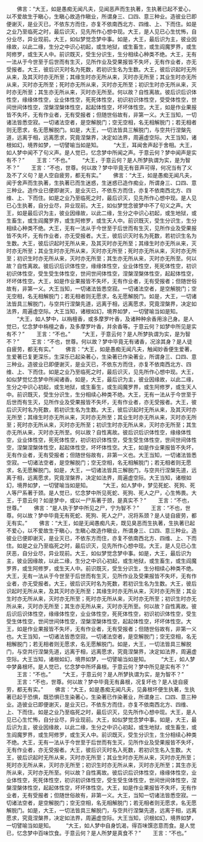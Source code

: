 <!-- { "loadSidebar": true } -->
　　佛言：“大王，如是愚痴无闻凡夫，见闻恶声而生执著，生执著已起不爱心，以不爱故生于瞋心，生瞋心故造作瞋业，所谓身三、口四、意三种业。造彼业已即便谢灭，是业灭已，不依东方而住，亦复不依南西北方、四维、上、下而住。如是之业乃至临死之时，最后识灭，见先所作心想中现。大王，是人见已心生忧怖，自分业尽，异业现前。大王，如似梦觉念梦中事。如是，大王，最后识为主，彼业因缘故，以此二缘，生分之中识心初起，或生地狱，或生畜生，或生阎魔罗界，或生阿修罗，或生天人中。前识既灭，受生分识生，生分相续心种类不绝。大王，无有一法从于今世至于后世而有生灭，见所作业及受果报皆不失坏，无有作业者，亦无受报者。大王，彼后识灭时名为死数，若初识生名为生数。大王，彼后识起时无所从来，及其灭时亦无所至；其缘生时亦无所从来，灭时亦无所至；其业生时亦无所从来，灭时亦无所至；死时亦无所从来，灭时亦无所至；初识生时亦无所从来，灭时亦无所至；其生亦无所从来，灭时亦无所至。何以故？自性离故。彼后识后识体性空，缘缘体性空，业业体性空，死死体性空，初识初识体性空，受受体性空，世间世间体性空，涅槃涅槃体性空，起起体性空，坏坏体性空。大王，如是作业果报皆不失坏，无有作业者，无有受报者；但随世俗故有，非第一义。大王当知，一切诸法皆悉空寂。一切诸法空者，是空解脱门；空无空相，名无相解脱门；若无相者则无愿求，名无愿解脱门。如是，大王，一切法皆具三解脱门，与空共行涅槃先道，远离于相，远离愿求，究竟涅槃界，决定如法界，周遍虚空际。大王当知，诸根如幻，境界如梦，一切譬喻当如是知。
　　“大王，耳闻舍声起于舍相。大王，如人梦中闻不了句义声。是人觉已，忆念梦中所闻之声。于意云何？梦中闻声是实有不？”
　　王言：“不也。”
　　“大王，于意云何？是人所梦执谓为实，是为智不？”
　　王言：“不也，世尊。何以故？梦中毕竟无有音声可得，何况当有了义及不了义句？是人空自疲劳，都无有实。”
　　佛言：“大王，如是愚痴无闻凡夫，闻于舍声而生执著，生执著已而生迷惑，生迷惑已造作痴业，所谓身三、口四、意三种业。造作业已便即谢灭，是业灭已，不依东方而住，亦复不依南西北方、四维、上、下而住。如是之业乃至临死之时，最后识灭，见先所作心想中现。是人见已心生执著，自分业尽，异业现前。大王，如似梦觉念彼梦中不了句义之声。大王，如是最后识为主，彼业因缘故，以此二缘，生分之中识心初起，或生地狱，或生畜生，或生阎魔罗界，或生阿修罗，或生天人中。前识既灭，受生分识生，生分相续心种类不绝。大王，无有一法从于今世至于后世而有生灭，见所作业及受果报皆不失坏，无有作业者，亦无受报者。大王，彼后识灭时名为死数，若初识生名为生数。大王，彼后识起时无所从来，及其灭时亦无所至；其缘生时亦无所从来，灭时亦无所至；其业生时亦无所从来，灭时亦无所至；死时亦无所从来，灭时亦无所至；初识生时亦无所从来，灭时亦无所至；其生亦无所从来，灭时亦无所至。何以故？自性离故。彼后识后识体性空，缘缘体性空，业业体性空，死死体性空，初识初识体性空，受生受生体性空，世间世间体性空，涅槃涅槃体性空，起起体性空，坏坏体性空。大王，如是作业果报皆不失坏，无有作业者，无有受报者；但随世俗故有，非第一义。大王当知，一切诸法皆悉空寂。一切诸法空者，是空解脱门；空无空相，名无相解脱门；若无相者则无愿求，名无愿解脱门。如是，大王，一切诸法皆具三解脱门，与空共行涅槃先道，远离于相，远离愿求，究竟涅槃界，决定如法界，周遍虚空际。大王当知，诸根如幻，境界如梦，一切譬喻当如是知。
　　“大王，如人梦中，以栴檀香，或多摩罗叶香，及诸种种余香用涂己身。是人觉已，忆念梦中栴檀之香，及多摩罗叶香，并余香等。于意云何？如梦中所见是实有不？”
　　王言：“不也。”
　　“大王，于意云何？是人所梦执谓为实，是为智不？”
　　王言：“不也，世尊。何以故？梦中毕竟无有诸香，况涂其身？是人徒自疲劳，都无有实。”
　　佛言：“大王，如是愚痴无闻凡夫，触闻妙香便生爱著，生爱著已复更深乐，生深乐已起染著心，生染著已作染著业，所谓身三、口四、意三种业。造彼业已即便谢灭，是业灭已，不依东方而住，亦复不依南西北方、四维、上、下而住。如是之业乃至临死之时，最后识灭，见先所作心想中现。大王，如似梦觉忆念梦中所闻诸香。如是，大王，最后识为主，彼业因缘故，以此二缘，生分之中识心初起，或生地狱，或生畜生，或生阎魔罗界，或生阿修罗，或生天人中。前识既灭，受生分识生，生分相续心种类不绝。大王，无有一法从于今世至于后世而有生灭，见所作业及受果报皆不失坏，无有作业者，亦无受报者。大王，彼后识灭时名为死数，若初识生名为生数。大王，彼后识起时无所从来，及其灭时亦无所至；其缘生时亦无所从来，灭时亦无所至；其业生时亦无所从来，灭时亦无所至；死时亦无所从来，灭时亦无所至；初识生时亦无所从来，灭时亦无所至；其生亦无所从来，灭时亦无所至。何以故？自性离故。彼后识后识体性空，缘缘体性空，业业体性空，死死体性空，初识初识体性空，受生受生体性空，世间世间体性空，涅槃涅槃体性空，起起体性空，坏坏体性空。大王，如是作业果报皆不失坏，无有作业者，无有受报者；但随世俗故有，非第一义也。大王当知，一切诸法皆悉空寂。一切诸法空者，是空解脱门；空无空相，名无相解脱门；若无相者则无愿求，名无愿解脱门。如是，大王，一切诸法皆具三解脱门，与空共行涅槃先道，远离于相，远离愿求，究竟涅槃界，决定如法界，周遍虚空际。大王当知，诸根如幻，境界如梦，一切譬喻当如是知。
　　“大王，如人梦中，梦见死蛇、死狗、死人等尸系著于颈。是人觉已，忆念梦中所见死蛇、死狗、死人之尸，心生怖畏。大王，于意云何？如是梦中，或以一尸系著于颈，是真实不？”
　　王言：“不也，世尊。”
　　佛言：“是人执于梦中所见之尸，宁为智不？”
　　王言：“不也，世尊。何以故？梦中毕竟无有死蛇、死狗、死人之尸，况将系颈？是人徒自疲劳，都无有实。”
　　佛言：“大王，如是无闻愚痴凡夫，既见臭恶而生执著，生执著已起不爱心，以不爱故生于瞋心，生瞋心故造作瞋业，所谓身三、口四、意三种业。造彼业已便即谢灭，是业灭已，不依东方而住，亦复不依南西北方、四维、上、下而住。如是之业乃至临死之时，最后识灭，见先所作心想中现。大王，是人见已心生厌恶，自分业尽，异业现前。大王，如似梦觉念梦中事。如是，大王，最后识为主，彼业因缘故，以此二缘，生分之中识心初起，或生地狱，或生畜生，或生阎魔罗界，或生阿修罗，或生天人中。前识既灭，受生分识生，生分相续心种类不绝。大王，无有一法从于今世至于后世而有生灭，见所作业及受果报皆不失坏，无有作业者，亦无受报者。大王，彼后识灭时名为死数，若初识生名为生数。大王，彼后识起时无所从来，及其灭时亦无所至；其缘生时亦无所从来，灭时亦无所至；其业生时亦无所从来，灭时亦无所至；死时亦无所从来，灭时亦无所至；初识生时亦无所从来，灭时亦无所至；其生亦无所从来，灭时亦无所至。何以故？自性离故。彼后识后识体性空，缘缘体性空，业业体性空，死死体性空，初识初识体性空，受生受生体性空，世间世间体性空，涅槃涅槃体性空，起起体性空，坏坏体性空。大王，如是作业果报皆不失坏，无有作业者，无有受报者；但随世俗故有，非第一义也。大王当知，一切诸法皆悉空寂。一切诸法空者，是空解脱门；空无空相，名无相解脱门；若无相者则无愿求，名无愿解脱门。如是，大王，一切法皆具三解脱门，与空共行涅槃先道，远离于相，远离愿求，究竟涅槃界，决定如法界，周遍虚空际。大王当知，诸根如幻，境界如梦，一切譬喻当如是知。
　　“大王，如人梦中梦鼻根坏。是人觉已，忆念梦中所坏鼻根。于意云何？梦中所见是实有不？”
　　王言：“不也。”
　　“大王，于意云何？是人所梦执谓为实，是为智不？”
　　王言：“不也，世尊。何以故？梦中毕竟无有鼻根，况复坏也？是人徒自疲劳，都无有实。”
　　佛言：“大王，如是愚痴无闻凡夫，见鼻根坏便生执著，生执著已起于恐惧，既恐惧已生染著心，生染著已作染著业，所谓身三、口四、意三种业。造彼业已即便谢灭，是业灭已，不依东方而住，亦复不依南西北方、四维、上、下而住。如是之业乃至临死之时，最后识灭，见先所作心想中现。大王，是人见已心生忙怖，自分业尽，异业现前。大王，如似梦觉念梦中事。如是，大王，最后识为主，彼业因缘故，以此二缘，生分之中识心初起，或生地狱，或生畜生，或生阎魔罗界，或生阿修罗，或生天人中。前识既灭，受生分识生，生分相续心种类不绝。大王，无有一法从于今世至于后世而有生灭，见所作业及受果报皆不失坏，无有作业者，亦无受报者。大王，彼后识灭时名入死数，若初识生名入生数。大王，彼后识起时无所从来，灭时亦无所至；其业生时亦无所从来，灭时亦无所至；死时亦无所从来，灭时亦无所至；初识生时亦无所从来，灭时亦无所至；其生亦无所从来，灭时亦无所至。何以故？自性离故。彼后识后识体性空，缘缘体性空，业业体性空，死死体性空，初识初识体性空，受生受生体性空，世间世间体性空，涅槃涅槃体性空，起起体性空，坏坏体性空。大王，如是作业果报皆不失坏，无有作业者，无有受报者；但随世俗故有，非第一义。大王，当知一切诸法皆悉空寂。一切诸法空者，是空解脱门；空无空相，名无相解脱门；若无相者则无愿求，名无愿解脱门。如是，大王，一切法皆具三解脱门，与空共行涅槃先道，远离于相，远离愿求，究竟涅槃界，决定如法界，周遍虚空际。大王当知，识根如幻，境界如梦，一切譬喻当如是知。
　　“大王，如人梦中自身饥渴，得百味馔恣意而食。是人觉已，忆念梦中百味饮食。于意云何？是人所梦是真食不？”
　　王言：“不也。”
